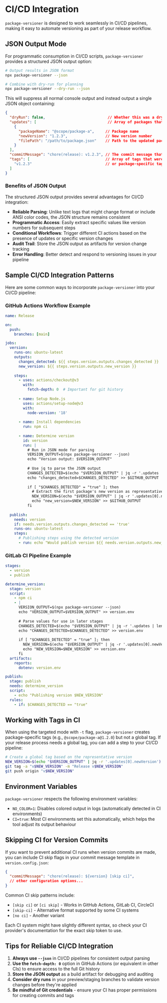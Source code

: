 # CI/CD Integration

`package-versioner` is designed to work seamlessly in CI/CD pipelines, making it easy to automate versioning as part of your release workflow.

## JSON Output Mode

For programmatic consumption in CI/CD scripts, `package-versioner` provides a structured JSON output option:

```bash
# Output results in JSON format
npx package-versioner --json

# Combine with dry-run for planning
npx package-versioner --dry-run --json
```

This will suppress all normal console output and instead output a single JSON object containing:

```json
{
  "dryRun": false,                            // Whether this was a dry run
  "updates": [                                // Array of packages that were updated
    {
      "packageName": "@scope/package-a",     // Package name
      "newVersion": "1.2.3",                 // New version number 
      "filePath": "/path/to/package.json"    // Path to the updated package.json
    }
  ],
  "commitMessage": "chore(release): v1.2.3", // The commit message that was used
  "tags": [                                  // Array of tags that were created
    "v1.2.3"                                 // or package-specific tags in targeted mode
  ]
}
```

### Benefits of JSON Output

The structured JSON output provides several advantages for CI/CD integration:

- **Reliable Parsing**: Unlike text logs that might change format or include ANSI color codes, the JSON structure remains consistent
- **Programmatic Access**: Easily extract specific values like version numbers for subsequent steps
- **Conditional Workflows**: Trigger different CI actions based on the presence of updates or specific version changes
- **Audit Trail**: Store the JSON output as artifacts for version change tracking
- **Error Handling**: Better detect and respond to versioning issues in your pipeline

## Sample CI/CD Integration Patterns

Here are some common ways to incorporate `package-versioner` into your CI/CD pipeline:

### GitHub Actions Workflow Example

```yaml
name: Release

on:
  push:
    branches: [main]

jobs:
  version:
    runs-on: ubuntu-latest
    outputs:
      changes_detected: ${{ steps.version.outputs.changes_detected }}
      new_version: ${{ steps.version.outputs.new_version }}
    
    steps:
      - uses: actions/checkout@v3
        with:
          fetch-depth: 0  # Important for git history
      
      - name: Setup Node.js
        uses: actions/setup-node@v3
        with:
          node-version: '18'
          
      - name: Install dependencies
        run: npm ci
      
      - name: Determine version
        id: version
        run: |
          # Run in JSON mode for parsing
          VERSION_OUTPUT=$(npx package-versioner --json)
          echo "Version output: $VERSION_OUTPUT"
          
          # Use jq to parse the JSON output
          CHANGES_DETECTED=$(echo "$VERSION_OUTPUT" | jq -r '.updates | length > 0')
          echo "changes_detected=$CHANGES_DETECTED" >> $GITHUB_OUTPUT
          
          if [ "$CHANGES_DETECTED" = "true" ]; then
            # Extract the first package's new version as representative version
            NEW_VERSION=$(echo "$VERSION_OUTPUT" | jq -r '.updates[0].newVersion')
            echo "new_version=$NEW_VERSION" >> $GITHUB_OUTPUT
          fi
  
  publish:
    needs: version
    if: needs.version.outputs.changes_detected == 'true'
    runs-on: ubuntu-latest
    steps:
      # Publishing steps using the detected version
      - run: echo "Would publish version ${{ needs.version.outputs.new_version }}"
```

### GitLab CI Pipeline Example

```yaml
stages:
  - version
  - publish

determine_version:
  stage: version
  script:
    - npm ci
    - |
      VERSION_OUTPUT=$(npx package-versioner --json)
      echo "VERSION_OUTPUT=$VERSION_OUTPUT" >> version.env
      
      # Parse values for use in later stages
      CHANGES_DETECTED=$(echo "$VERSION_OUTPUT" | jq -r '.updates | length > 0')
      echo "CHANGES_DETECTED=$CHANGES_DETECTED" >> version.env
      
      if [ "$CHANGES_DETECTED" = "true" ]; then
        NEW_VERSION=$(echo "$VERSION_OUTPUT" | jq -r '.updates[0].newVersion')
        echo "NEW_VERSION=$NEW_VERSION" >> version.env
      fi
  artifacts:
    reports:
      dotenv: version.env

publish:
  stage: publish
  needs: determine_version
  script:
    - echo "Publishing version $NEW_VERSION"
  rules:
    - if: $CHANGES_DETECTED == "true"
```

## Working with Tags in CI

When using the targeted mode with `-t` flag, `package-versioner` creates package-specific tags (e.g., `@scope/package-a@1.2.0`) but not a global tag. If your release process needs a global tag, you can add a step to your CI/CD pipeline:

```bash
# Create a global tag based on the representative version
NEW_VERSION=$(echo "$VERSION_OUTPUT" | jq -r '.updates[0].newVersion')
git tag -a "v$NEW_VERSION" -m "Release v$NEW_VERSION"
git push origin "v$NEW_VERSION"
```

## Environment Variables

`package-versioner` respects the following environment variables:

- `NO_COLOR=1`: Disables colored output in logs (automatically detected in CI environments)
- `CI=true`: Most CI environments set this automatically, which helps the tool adjust its output behaviour

## Skipping CI for Version Commits

If you want to prevent additional CI runs when version commits are made, you can include CI skip flags in your commit message template in `version.config.json`:

```json
{
  "commitMessage": "chore(release): ${version} [skip ci]",
  // other configuration options...
}
```

Common CI skip patterns include:
- `[skip ci]` or `[ci skip]` - Works in GitHub Actions, GitLab CI, CircleCI
- `[skip-ci]` - Alternative format supported by some CI systems
- `[no ci]` - Another variant 

Each CI system might have slightly different syntax, so check your CI provider's documentation for the exact skip token to use.

## Tips for Reliable CI/CD Integration

1. **Always use `--json`** in CI/CD pipelines for consistent output parsing
2. **Use the `fetch-depth: 0`** option in GitHub Actions (or equivalent in other CIs) to ensure access to the full Git history
3. **Store the JSON output** as a build artifact for debugging and auditing
4. **Consider dry runs** in your preview/staging branches to validate version changes before they're applied
5. **Be mindful of Git credentials** - ensure your CI has proper permissions for creating commits and tags 